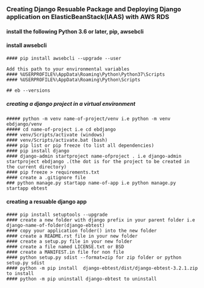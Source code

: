 ### Creating Django Resuable Package and Deploying Django application on ElasticBeanStack(IAAS) with AWS RDS

#### install the following Python 3.6 or later, pip, awsebcli

#### install awsebcli
    #### pip install awsebcli --upgrade --user

    Add this path to your environmental variables
    #### %USERPROFILE%\AppData\Roaming\Python\Python37\Scripts
    #### %USERPROFILE%\AppData\Roaming\Python\Scripts

    ## eb --versions

##### creating a django project in a  virtual environment 
    ##### python -m venv name-of-project/venv i.e python -m venv ebdjango/venv
    ##### cd name-of-project i.e cd ebdjango
    #### venv/Scripts/activate (windows)
    #### venv/Scripts/activate.bat (bash)
    #### pip list or pip freeze (to list all dependencies)
    #### pip install django
    #### django-admin startproject name-ofproject . i.e django-admin startproject ebdjango .(the dot is for the project to be created in the current directory)
    #### pip freeze > requirements.txt
    #### create a .gitignore file
    ### python manage.py startapp name-of-app i.e python manage.py startapp ebtest


#### creating a resuable django app
    #### pip install setuptools --upgrade
    #### create a new folder with django prefix in your parent folder i.e django-name-of-folder(django-ebtest)
    #### copy your application folder() into the new folder
    #### create a README.rst file in your new folder
    #### create a setup.py file in your new folder
    #### create a file named LICENSE.txt or BSD
    #### create a MANIFEST.in file for non file
    #### python setup.py sdist --format=zip for zip folder or python setup.py sdist
    #### python -m pip install  django-ebtest/dist/django-ebtest-3.2.1.zip to install 
    #### python -m pip uninstall django-ebtest to uninstall